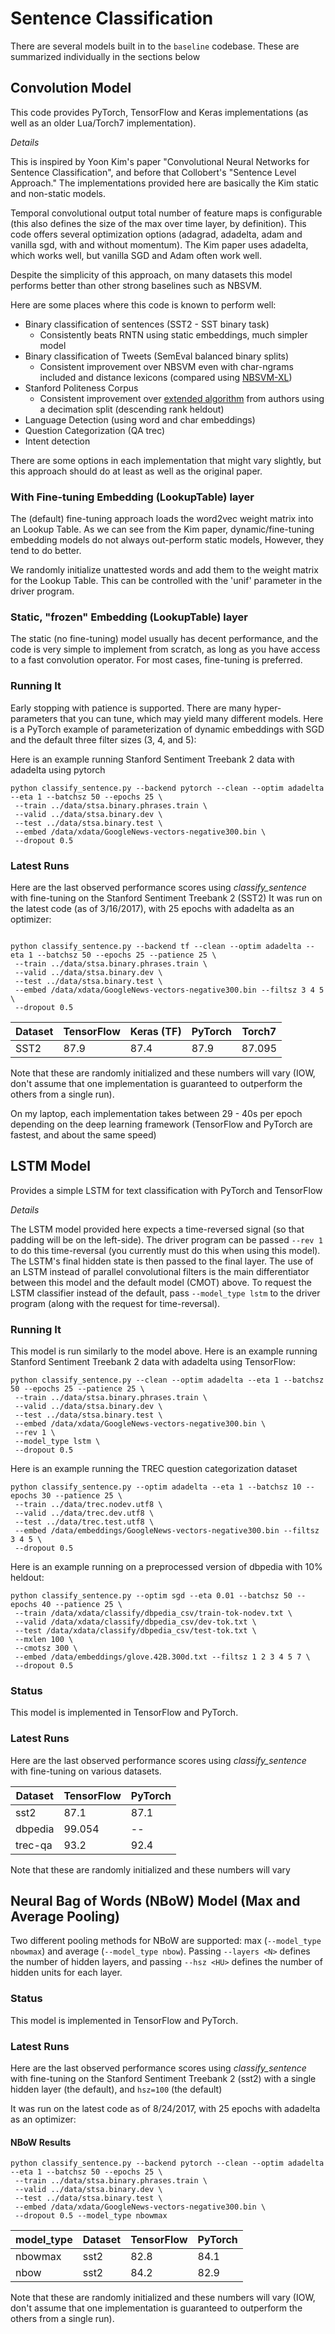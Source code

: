 # Sentence Classification

There are several models built in to the `baseline` codebase.  These are summarized individually in the sections below

## Convolution Model

This code provides PyTorch, TensorFlow and Keras implementations (as well as an older Lua/Torch7 implementation). 

*Details*

This is inspired by Yoon Kim's paper "Convolutional Neural Networks for Sentence Classification", and before that Collobert's "Sentence Level Approach."  The implementations provided here are basically the Kim static and non-static models.

Temporal convolutional output total number of feature maps is configurable (this also defines the size of the max over time layer, by definition). This code offers several optimization options (adagrad, adadelta, adam and vanilla sgd, with and without momentum).  The Kim paper uses adadelta, which works well, but vanilla SGD and Adam often work well.

Despite the simplicity of this approach, on many datasets this model performs better than other strong baselines such as NBSVM.

Here are some places where this code is known to perform well:

  - Binary classification of sentences (SST2 - SST binary task)
    - Consistently beats RNTN using static embeddings, much simpler model
  - Binary classification of Tweets (SemEval balanced binary splits)
    - Consistent improvement over NBSVM even with char-ngrams included and distance lexicons (compared using [NBSVM-XL](https://github.com/dpressel/nbsvm-xl))
  - Stanford Politeness Corpus
    - Consistent improvement over [extended algorithm](https://github.com/sudhof/politeness) from authors using a decimation split (descending rank heldout)
  - Language Detection (using word and char embeddings)
  - Question Categorization (QA trec)
  - Intent detection

There are some options in each implementation that might vary slightly, but this approach should do at least as well as the original paper.

### With Fine-tuning Embedding (LookupTable) layer

The (default) fine-tuning approach loads the word2vec weight matrix into an Lookup Table.  As we can see from the Kim paper, dynamic/fine-tuning embedding models do not always out-perform static models, However, they tend to do better.

We randomly initialize unattested words and add them to the weight matrix for the Lookup Table.  This can be controlled with the 'unif' parameter in the driver program.

### Static, "frozen" Embedding (LookupTable) layer

The static (no fine-tuning) model usually has decent performance, and the code is very simple to implement from scratch, as long as you have access to a fast convolution operator.  For most cases, fine-tuning is preferred.

### Running It

Early stopping with patience is supported.  There are many hyper-parameters that you can tune, which may yield many different models.  Here is a PyTorch example of parameterization of dynamic embeddings with SGD and the default three filter sizes (3, 4, and 5):

Here is an example running Stanford Sentiment Treebank 2 data with adadelta using pytorch

```
python classify_sentence.py --backend pytorch --clean --optim adadelta --eta 1 --batchsz 50 --epochs 25 \
 --train ../data/stsa.binary.phrases.train \
 --valid ../data/stsa.binary.dev \
 --test ../data/stsa.binary.test \
 --embed /data/xdata/GoogleNews-vectors-negative300.bin \
 --dropout 0.5
```

### Latest Runs

Here are the last observed performance scores using _classify_sentence_ with fine-tuning on the Stanford Sentiment Treebank 2 (SST2)
It was run on the latest code (as of 3/16/2017), with 25 epochs with adadelta as an optimizer:

```

python classify_sentence.py --backend tf --clean --optim adadelta --eta 1 --batchsz 50 --epochs 25 --patience 25 \
 --train ../data/stsa.binary.phrases.train \
 --valid ../data/stsa.binary.dev \
 --test ../data/stsa.binary.test \
 --embed /data/xdata/GoogleNews-vectors-negative300.bin --filtsz 3 4 5 \
 --dropout 0.5

```

| Dataset | TensorFlow | Keras (TF) | PyTorch | Torch7 |
| ------- | ---------- | ---------- | ------- | ------ |
| SST2    |       87.9 |      87.4  |  87.9   | 87.095 |

Note that these are randomly initialized and these numbers will vary
(IOW, don't assume that one implementation is guaranteed to outperform the others from a single run).

On my laptop, each implementation takes between 29 - 40s per epoch depending on the deep learning framework (TensorFlow and PyTorch are fastest, and about the same speed)

## LSTM Model

Provides a simple LSTM for text classification with PyTorch and TensorFlow

*Details*

The LSTM model provided here expects a time-reversed signal (so that padding will be on the left-side).  The driver program can be passed `--rev 1` to do this time-reversal (you currently must do this when using this model).  The LSTM's final hidden state is then passed to the final layer.  The use of an LSTM instead of parallel convolutional filters is the main differentiator between this model and the default model (CMOT) above.  To request the LSTM classifier instead of the default, pass `--model_type lstm` to the driver program (along with the request for time-reversal).

### Running It

This model is run similarly to the model above.
Here is an example running Stanford Sentiment Treebank 2 data with adadelta using TensorFlow:

```
python classify_sentence.py --clean --optim adadelta --eta 1 --batchsz 50 --epochs 25 --patience 25 \
 --train ../data/stsa.binary.phrases.train \
 --valid ../data/stsa.binary.dev \
 --test ../data/stsa.binary.test \
 --embed /data/xdata/GoogleNews-vectors-negative300.bin \
 --rev 1 \
 --model_type lstm \
 --dropout 0.5
```

Here is an example running the TREC question categorization dataset

```
python classify_sentence.py --optim adadelta --eta 1 --batchsz 10 --epochs 30 --patience 25 \
 --train ../data/trec.nodev.utf8 \
 --valid ../data/trec.dev.utf8 \
 --test ../data/trec.test.utf8 \
 --embed /data/embeddings/GoogleNews-vectors-negative300.bin --filtsz 3 4 5 \
 --dropout 0.5

```

Here is an example running on a preprocessed version of dbpedia with 10% heldout:

```
python classify_sentence.py --optim sgd --eta 0.01 --batchsz 50 --epochs 40 --patience 25 \
 --train /data/xdata/classify/dbpedia_csv/train-tok-nodev.txt \
 --valid /data/xdata/classify/dbpedia_csv/dev-tok.txt \
 --test /data/xdata/classify/dbpedia_csv/test-tok.txt \
 --mxlen 100 \
 --cmotsz 300 \
 --embed /data/embeddings/glove.42B.300d.txt --filtsz 1 2 3 4 5 7 \
 --dropout 0.5
```

### Status

This model is implemented in TensorFlow and PyTorch.  

### Latest Runs

Here are the last observed performance scores using _classify_sentence_ with fine-tuning on various datasets.

| Dataset | TensorFlow | PyTorch | 
| ------- | ---------- | ------- | 
| sst2    |       87.1 |  87.1   |
| dbpedia |     99.054 |   --    | 
| trec-qa |       93.2 |  92.4   |

Note that these are randomly initialized and these numbers will vary

## Neural Bag of Words (NBoW) Model (Max and Average Pooling)

Two different pooling methods for NBoW are supported: max (`--model_type nbowmax`) and average (`--model_type nbow`).  Passing `--layers <N>` defines the number of hidden layers, and passing `--hsz <HU>` defines the number of hidden units for each layer.

### Status

This model is implemented in TensorFlow and PyTorch.  

### Latest Runs

Here are the last observed performance scores using _classify_sentence_ with fine-tuning on the Stanford Sentiment Treebank 2 (sst2) with a single hidden layer (the default), and `hsz=100` (the default)

It was run on the latest code as of 8/24/2017, with 25 epochs with adadelta as an optimizer:

#### NBoW Results

```
python classify_sentence.py --backend pytorch --clean --optim adadelta --eta 1 --batchsz 50 --epochs 25 \
 --train ../data/stsa.binary.phrases.train \
 --valid ../data/stsa.binary.dev \
 --test ../data/stsa.binary.test \
 --embed /data/xdata/GoogleNews-vectors-negative300.bin \
 --dropout 0.5 --model_type nbowmax
```

| model_type | Dataset | TensorFlow | PyTorch | 
|------------| ------- | ---------- | ------- | 
| nbowmax    | sst2    |       82.8 |  84.1   |
| nbow       | sst2    |       84.2 |  82.9   |

Note that these are randomly initialized and these numbers will vary
(IOW, don't assume that one implementation is guaranteed to outperform the others from a single run).
